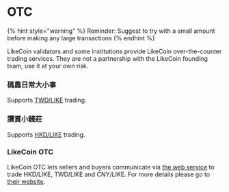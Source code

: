 # OTC

{% hint style="warning" %}
Reminder: Suggest to try with a small amount before making any large transactions
{% endhint %}

LikeCoin validators and some institutions provide LikeCoin over-the-counter trading services. They are not a partnership with the LikeCoin founding team, use it at your own risk.

### 碼農日常大小事

Supports [TWD/LIKE](https://thumbb13555.pixnet.net/blog/post/332508304-likecoin) trading.

### 讚賞小錢莊

Supports [HKD/LIKE](https://matters.news/@bamhk18/238643-%E5%8D%80%E5%A1%8A%E4%B8%96%E7%95%8C-%E8%AE%9A%E8%B3%9E%E5%B0%8F%E9%8C%A2%E8%8E%8A-%E9%A6%99%E6%B8%AF%E5%A0%B4%E5%A4%96%E4%BA%A4%E6%98%93-bafyreibmz6cgita7ueovhfbv4yp3o7kspqqcj3wlccpmt7dccvwbjxqsme) trading.

### LikeCoin OTC

LikeCoin OTC lets sellers and buyers communicate via [the web service](https://lotc.netlify.app/) to trade HKD/LIKE, TWD/LIKE and CNY/LIKE. For more details please go to [their website](https://matters.news/\~lotc).
